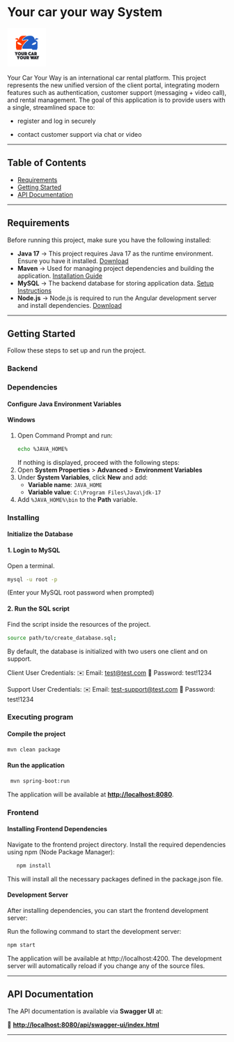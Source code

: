 # Your car your way System

![YCYW image](./resources/logo.png)

Your Car Your Way is an international car rental platform. This project represents the new unified version of the client portal, integrating modern features such as authentication, customer support (messaging + video call), and rental management.
The goal of this application is to provide users with a single, streamlined space to:

- register and log in securely

- contact customer support via chat or video

---

## Table of Contents

- [Requirements](#requirements)
- [Getting Started](#getting-started)
- [API Documentation](#api-documentation)

---

## Requirements

Before running this project, make sure you have the following installed:

- **Java 17** → This project requires Java 17 as the runtime environment. Ensure you have it installed. [Download](https://jdk.java.net/archive/)
- **Maven** → Used for managing project dependencies and building the application. [Installation Guide](https://maven.apache.org/install.html)
- **MySQL** → The backend database for storing application data. [Setup Instructions](https://openclassrooms.com/fr/courses/6971126-implementez-vos-bases-de-donnees-relationnelles-avec-sql/7152681-installez-le-sgbd-mysql)
- **Node.js** → Node.js is required to run the Angular development server and install dependencies. [Download](https://nodejs.org/en/download)


---

## Getting Started

Follow these steps to set up and run the project.

### **Backend**

### Dependencies

#### Configure Java Environment Variables

#### Windows

1. Open Command Prompt and run:
   ```sh
   echo %JAVA_HOME%
   ```
   If nothing is displayed, proceed with the following steps:
2. Open **System Properties** > **Advanced** > **Environment Variables**
3. Under **System Variables**, click **New** and add:
   - **Variable name**: `JAVA_HOME`
   - **Variable value**: `C:\Program Files\Java\jdk-17`
4. Add `%JAVA_HOME%\bin` to the **Path** variable.

### Installing

#### Initialize the Database

#### 1. Login to MySQL

Open a terminal.

```sh
mysql -u root -p
```

(Enter your MySQL root password when prompted)

#### 2. Run the SQL script

Find the script inside the resources of the project.

```sh
source path/to/create_database.sql;
```
By default, the database is initialized with two users one client and on support.

Client User Credentials:
✉️ Email: test@test.com
🔑 Password: test!1234

Support User Credentials:
✉️ Email: test-support@test.com
🔑 Password: test!1234

### Executing program

#### Compile the project

```sh
mvn clean package
```

#### Run the application

```sh
 mvn spring-boot:run
```

The application will be available at **[http://localhost:8080](http://localhost:8080)**.


### Frontend

#### Installing Frontend Dependencies
Navigate to the frontend project directory.
Install the required dependencies using npm (Node Package Manager):
```sh 
   npm install
```
This will install all the necessary packages defined in the package.json file.

#### Development Server
After installing dependencies, you can start the frontend development server:

Run the following command to start the development server:
```sh
npm start
```
The application will be available at http://localhost:4200.
The development server will automatically reload if you change any of the source files.


---

## API Documentation

The API documentation is available via **Swagger UI** at:

📌 **[http://localhost:8080/api/swagger-ui/index.html](http://localhost:8080/api/swagger-ui/index.html)**


---
